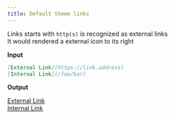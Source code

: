 ```yaml
---
title: Default theme links
---
```


Links starts with `http(s)` is recognized as external links  
It would rendered a external icon to its right

**Input**

```md
[External Link](https://link.address)
[Internal Link](/foo/bar)
```

**Output**

[External Link](https://link.address)  
[Internal Link](/foo/bar)

